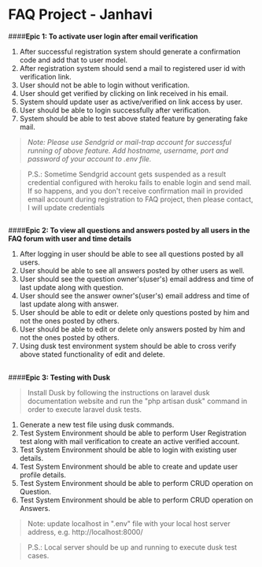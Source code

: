 # FAQ Project - Janhavi
####**Epic 1: To activate user login after email verification**
1. After successful registration system should generate a confirmation code and add that to user model.
2. After registration system should send a mail to registered user id with verification link.
3. User should not be able to login without verification.
4. User should get verified by clicking on link received in his email.
5. System should update user as active/verified on link access by user.
6. User should be able to login successfully after verification.
7. System should be able to test above stated feature by generating fake mail.

>_Note: Please use Sendgrid or mail-trap account for successful running of above feature. Add hostname, username, port and password of your account to .env file._

>P.S.: Sometime Sendgrid account gets suspended as a result  credential configured with heroku fails to enable login and send mail. If so happens, and you don't receive confirmation mail in provided email account during registration to FAQ project, then please contact, I will update credentials
##

####**Epic 2: To view all questions and answers posted by all users in the FAQ forum with user and time details**
1. After logging in user should be able to see all questions posted by all users.
2. User should be able to see all answers posted by other users as well.
3. User should see the question owner's(user's) email address and time of last update along with question.
3. User should see the answer owner's(user's) email address and time of last update along with answer.
4. User should be able to edit or delete only questions posted by him and not the ones posted by others.
5. User should be able to edit or delete only answers posted by him and not the ones posted by others.
6. Using dusk test environment system should be able to cross verify above stated functionality of edit and delete.

##

####**Epic 3: Testing with Dusk**
> Install Dusk by following the instructions on laravel dusk documentation website and run the "php artisan dusk" command in order to execute laravel dusk tests. 
1. Generate a new test file using dusk commands.
2. Test System Environment should be able to perform User Registration test along with mail verification to create an active verified account.
3. Test System Environment should be able to login with existing user details.
4. Test System Environment should be able to create and update user profile details.
5. Test System Environment should be able to perform CRUD operation on Question.
6. Test System Environment should be able to perform CRUD operation on Answers.
>Note: update localhost in ".env" file with your local host server address, e.g. http://localhost:8000/

>P.S.: Local server should be up and running to execute dusk test cases.

##
